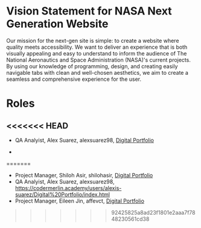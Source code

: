 # Vision Statement for NASA Next Generation Website

Our mission for the next-gen site is simple: to create a website where quality meets accessibility. We want to deliver an experience that is both visually appealing and easy to understand to inform the audience of The National Aeronautics and Space Administration (NASA)'s current projects. By using our knowledge of programming, design, and creating easily navigable tabs with clean and well-chosen aesthetics, we aim to create a seamless and comprehensive experience for the user.            


# Roles
<<<<<<< HEAD
- 
- QA Analyist, Alex Suarez, alexsuarez98, [Digital Portfolio](https://codermerlin.academy/users/alexis-suarez/Digital%20Portfolio/index.html)
 
- 
=======
- Project Manager, Shiloh Asir, shilohasir, [Digital Portfolio](https://codermerlin.academy/users/shiloh-asir/Digital%20Portfolio/index.html)
- QA Analyist, Alex Suarez, alexsuarez98, https://codermerlin.academy/users/alexis-suarez/Digital%20Portfolio/index.html
- Project Manager, Eileen Jin, affevct, [Digital Portfolio](https://codermerlin.academy/users/eileen-jin/Digital%20Portfolio/index.html)
>>>>>>> 92425825a8ad23f1801e2aaa7f7848230561cd38


